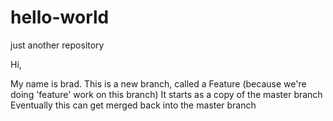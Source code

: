 # hello-world
just another repository

Hi,

My name is brad. This is a new branch, called a Feature (because we're doing 'feature' work on this branch)
It starts as a copy of the master branch
Eventually this can get merged back into the master branch
